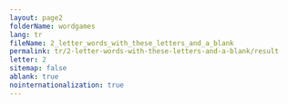 ```yaml
---
layout: page2
folderName: wordgames
lang: tr
fileName: 2_letter_words_with_these_letters_and_a_blank
permalink: tr/2-letter-words-with-these-letters-and-a-blank/result
letter: 2
sitemap: false
ablank: true
nointernationalization: true
---
```

